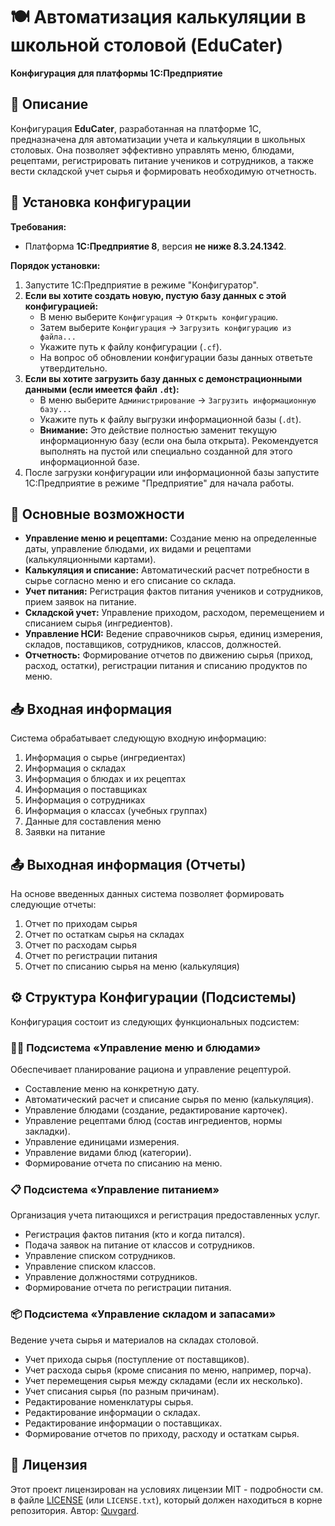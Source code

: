 # 🍽️ Автоматизация калькуляции в школьной столовой (EduCater)

**Конфигурация для платформы 1С:Предприятие**

## 📄 Описание

Конфигурация **EduCater**, разработанная на платформе 1С, предназначена для автоматизации учета и калькуляции в школьных столовых. Она позволяет эффективно управлять меню, блюдами, рецептами, регистрировать питание учеников и сотрудников, а также вести складской учет сырья и формировать необходимую отчетность.

## 🚀 Установка конфигурации

**Требования:**

*   Платформа **1С:Предприятие 8**, версия **не ниже 8.3.24.1342**.

**Порядок установки:**

1.  Запустите 1С:Предприятие в режиме "Конфигуратор".
2.  **Если вы хотите создать новую, пустую базу данных с этой конфигурацией:**
    *   В меню выберите `Конфигурация` -> `Открыть конфигурацию`.
    *   Затем выберите `Конфигурация` -> `Загрузить конфигурацию из файла...`
    *   Укажите путь к файлу конфигурации (`.cf`).
    *   На вопрос об обновлении конфигурации базы данных ответьте утвердительно.
3.  **Если вы хотите загрузить базу данных с демонстрационными данными (если имеется файл `.dt`):**
    *   В меню выберите `Администрирование` -> `Загрузить информационную базу...`
    *   Укажите путь к файлу выгрузки информационной базы (`.dt`).
    *   **Внимание:** Это действие полностью заменит текущую информационную базу (если она была открыта). Рекомендуется выполнять на пустой или специально созданной для этого информационной базе.
4.  После загрузки конфигурации или информационной базы запустите 1С:Предприятие в режиме "Предприятие" для начала работы.

## 🌟 Основные возможности

*   **Управление меню и рецептами:** Создание меню на определенные даты, управление блюдами, их видами и рецептами (калькуляционными картами).
*   **Калькуляция и списание:** Автоматический расчет потребности в сырье согласно меню и его списание со склада.
*   **Учет питания:** Регистрация фактов питания учеников и сотрудников, прием заявок на питание.
*   **Складской учет:** Управление приходом, расходом, перемещением и списанием сырья (ингредиентов).
*   **Управление НСИ:** Ведение справочников сырья, единиц измерения, складов, поставщиков, сотрудников, классов, должностей.
*   **Отчетность:** Формирование отчетов по движению сырья (приход, расход, остатки), регистрации питания и списанию продуктов по меню.

## 📥 Входная информация

Система обрабатывает следующую входную информацию:

1.  Информация о сырье (ингредиентах)
2.  Информация о складах
3.  Информация о блюдах и их рецептах
4.  Информация о поставщиках
5.  Информация о сотрудниках
6.  Информация о классах (учебных группах)
7.  Данные для составления меню
8.  Заявки на питание

## 📤 Выходная информация (Отчеты)

На основе введенных данных система позволяет формировать следующие отчеты:

1.  Отчет по приходам сырья
2.  Отчет по остаткам сырья на складах
3.  Отчет по расходам сырья
4.  Отчет по регистрации питания
5.  Отчет по списанию сырья на меню (калькуляция)

## ⚙️ Структура Конфигурации (Подсистемы)

Конфигурация состоит из следующих функциональных подсистем:

### 🧑‍🍳 **Подсистема «Управление меню и блюдами»**

Обеспечивает планирование рациона и управление рецептурой.

*   Составление меню на конкретную дату.
*   Автоматический расчет и списание сырья по меню (калькуляция).
*   Управление блюдами (создание, редактирование карточек).
*   Управление рецептами блюд (состав ингредиентов, нормы закладки).
*   Управление единицами измерения.
*   Управление видами блюд (категории).
*   Формирование отчета по списанию на меню.

### 📋 **Подсистема «Управление питанием»**

Организация учета питающихся и регистрация предоставленных услуг.

*   Регистрация фактов питания (кто и когда питался).
*   Подача заявок на питание от классов и сотрудников.
*   Управление списком сотрудников.
*   Управление списком классов.
*   Управление должностями сотрудников.
*   Формирование отчета по регистрации питания.

### 📦 **Подсистема «Управление складом и запасами»**

Ведение учета сырья и материалов на складах столовой.

*   Учет прихода сырья (поступление от поставщиков).
*   Учет расхода сырья (кроме списания по меню, например, порча).
*   Учет перемещения сырья между складами (если их несколько).
*   Учет списания сырья (по разным причинам).
*   Редактирование номенклатуры сырья.
*   Редактирование информации о складах.
*   Редактирование информации о поставщиках.
*   Формирование отчетов по приходу, расходу и остаткам сырья.

## 📄 Лицензия

Этот проект лицензирован на условиях лицензии MIT - подробности см. в файле [LICENSE](LICENSE) (или `LICENSE.txt`), который должен находиться в корне репозитория. Автор: [Quvgard](https://github.com/Quvgard).
